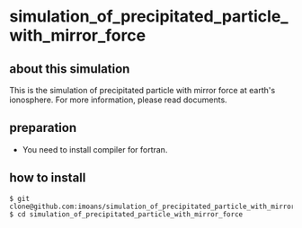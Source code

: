 # simulation_of_precipitated_particle_with_mirror_force

## about this simulation
This is the simulation of precipitated particle with mirror force at earth's ionosphere.
For more information, please read documents.

## preparation
- You need to install compiler for fortran.

## how to install
```
$ git clone@github.com:imoans/simulation_of_precipitated_particle_with_mirror_force
$ cd simulation_of_precipitated_particle_with_mirror_force
```


